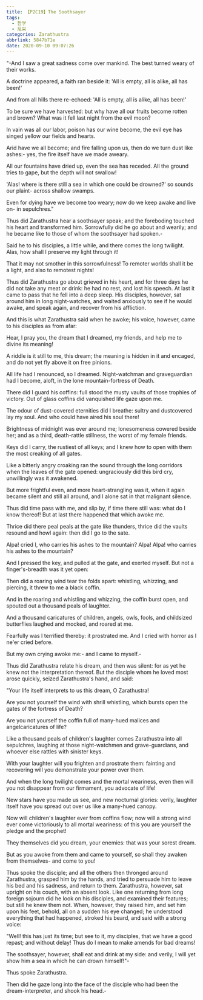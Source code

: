 ```yaml
---
title: 【P2C19】The Soothsayer
tags:
  - 哲学
  - 尼采
categories: Zarathustra
abbrlink: 5847b71e
date: 2020-09-10 09:07:26
---
```

"-And I saw a great sadness come over mankind. The best turned weary of their works.

A doctrine appeared, a faith ran beside it: 'All is empty, all is alike, all has been!'

And from all hills there re-echoed: 'All is empty, all is alike, all has been!'
<!-- more -->
To be sure we have harvested: but why have all our fruits become rotten and brown? What was it fell last night from the evil moon?

In vain was all our labor, poison has our wine become, the evil eye has singed yellow our fields and hearts.

Arid have we all become; and fire falling upon us, then do we turn dust like ashes:- yes, the fire itself have we made aweary.

All our fountains have dried up, even the sea has receded. All the ground tries to gape, but the depth will not swallow!

'Alas! where is there still a sea in which one could be drowned?' so sounds our plaint- across shallow swamps.

Even for dying have we become too weary; now do we keep awake and live on- in sepulchres."

Thus did Zarathustra hear a soothsayer speak; and the foreboding touched his heart and transformed him. Sorrowfully did he go about and wearily; and he became like to those of whom the soothsayer had spoken.-

Said he to his disciples, a little while, and there comes the long twilight. Alas, how shall I preserve my light through it!

That it may not smother in this sorrowfulness! To remoter worlds shall it be a light, and also to remotest nights!

Thus did Zarathustra go about grieved in his heart, and for three days he did not take any meat or drink: he had no rest, and lost his speech. At last it came to pass that he fell into a deep sleep. His disciples, however, sat around him in long night-watches, and waited anxiously to see if he would awake, and speak again, and recover from his affliction.

And this is what Zarathustra said when he awoke; his voice, however, came to his disciples as from afar:

Hear, I pray you, the dream that I dreamed, my friends, and help me to divine its meaning!

A riddle is it still to me, this dream; the meaning is hidden in it and encaged, and do not yet fly above it on free pinions.

All life had I renounced, so I dreamed. Night-watchman and graveguardian had I become, aloft, in the lone mountain-fortress of Death.

There did I guard his coffins: full stood the musty vaults of those trophies of victory. Out of glass coffins did vanquished life gaze upon me.

The odour of dust-covered eternities did I breathe: sultry and dustcovered lay my soul. And who could have aired his soul there!

Brightness of midnight was ever around me; lonesomeness cowered beside her; and as a third, death-rattle stillness, the worst of my female friends.

Keys did I carry, the rustiest of all keys; and I knew how to open with them the most creaking of all gates.

Like a bitterly angry croaking ran the sound through the long corridors when the leaves of the gate opened: ungraciously did this bird cry, unwillingly was it awakened.

But more frightful even, and more heart-strangling was it, when it again became silent and still all around, and I alone sat in that malignant silence.

Thus did time pass with me, and slip by, if time there still was: what do I know thereof! But at last there happened that which awoke me.

Thrice did there peal peals at the gate like thunders, thrice did the vaults resound and howl again: then did I go to the sate.

Alpa! cried I, who carries his ashes to the mountain? Alpa! Alpa! who carries his ashes to the mountain?

And I pressed the key, and pulled at the gate, and exerted myself. But not a finger's-breadth was it yet open:

Then did a roaring wind tear the folds apart: whistling, whizzing, and piercing, it threw to me a black coffin.

And in the roaring and whistling and whizzing, the coffin burst open, and spouted out a thousand peals of laughter.

And a thousand caricatures of children, angels, owls, fools, and childsized butterflies laughed and mocked, and roared at me.

Fearfully was I terrified thereby: it prostrated me. And I cried with horror as I ne'er cried before.

But my own crying awoke me:- and I came to myself.-

Thus did Zarathustra relate his dream, and then was silent: for as yet he knew not the interpretation thereof. But the disciple whom he loved most arose quickly, seized Zarathustra's hand, and said:

"Your life itself interprets to us this dream, O Zarathustra!

Are you not yourself the wind with shrill whistling, which bursts open the gates of the fortress of Death?

Are you not yourself the coffin full of many-hued malices and angelcaricatures of life?

Like a thousand peals of children's laughter comes Zarathustra into all sepulchres, laughing at those night-watchmen and grave-guardians, and whoever else rattles with sinister keys.

With your laughter will you frighten and prostrate them: fainting and recovering will you demonstrate your power over them.

And when the long twilight comes and the mortal weariness, even then will you not disappear from our firmament, you advocate of life!

New stars have you made us see, and new nocturnal glories: verily, laughter itself have you spread out over us like a many-hued canopy.

Now will children's laughter ever from coffins flow; now will a strong wind ever come victoriously to all mortal weariness: of this you are yourself the pledge and the prophet!

They themselves did you dream, your enemies: that was your sorest dream.

But as you awoke from them and came to yourself, so shall they awaken from themselves- and come to you!

Thus spoke the disciple; and all the others then thronged around Zarathustra, grasped him by the hands, and tried to persuade him to leave his bed and his sadness, and return to them. Zarathustra, however, sat upright on his couch, with an absent look. Like one returning from long foreign sojourn did he look on his disciples, and examined their features; but still he knew them not. When, however, they raised him, and set him upon his feet, behold, all on a sudden his eye changed; he understood everything that had happened, stroked his beard, and said with a strong voice:

"Well! this has just its time; but see to it, my disciples, that we have a good repast; and without delay! Thus do I mean to make amends for bad dreams!

The soothsayer, however, shall eat and drink at my side: and verily, I will yet show him a sea in which he can drown himself!"-

Thus spoke Zarathustra.

Then did he gaze long into the face of the disciple who had been the dream-interpreter, and shook his head.-
